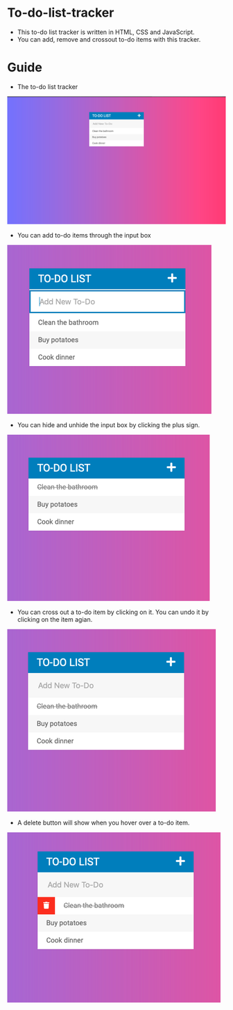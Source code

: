 # To-do-list-tracker

* This to-do list tracker is written in HTML, CSS and JavaScript.
* You can add, remove and crossout to-do items with this tracker.

# Guide

* The to-do list tracker

![image](https://github.com/JengRuWu/To-do-list-tracker/blob/master/Pictures/Main.png)

* You can add to-do items through the input box

![image](https://github.com/JengRuWu/To-do-list-tracker/blob/master/Pictures/Add.png)

* You can hide and unhide the input box by clicking the plus sign.

![image](https://github.com/JengRuWu/To-do-list-tracker/blob/master/Pictures/Hide.png)

* You can cross out a to-do item by clicking on it. You can undo it by clicking on the item agian.

![image](https://github.com/JengRuWu/To-do-list-tracker/blob/master/Pictures/Cross%20out.png)

* A delete button will show when you hover over a to-do item.

![image](https://github.com/JengRuWu/To-do-list-tracker/blob/master/Pictures/Delete.png)
